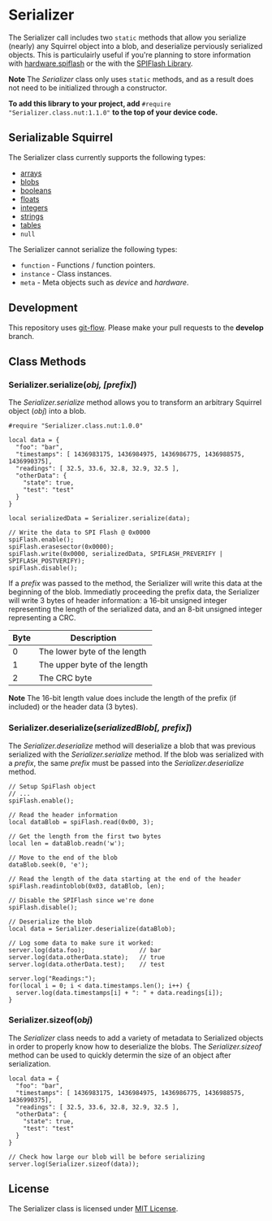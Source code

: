 # Serializer #

The Serializer call includes two `static` methods that allow you serialize (nearly) any Squirrel object into a blob, and deserialize perviously serialized objects. This is particulairly useful if you're planning to store information with [hardware.spiflash](https://developer.electricimp.com/api/hardware/spiflash) or the with the [SPIFlash Library](https://github.com/electricimp/spiflash/tree/v1.0.0).

**Note** The *Serializer* class only uses `static` methods, and as a result does not need to be initialized through a constructor.

**To add this library to your project, add** `#require "Serializer.class.nut:1.1.0"` **to the top of your device code.**

## Serializable Squirrel ##

The Serializer class currently supports the following types:

- [arrays](https://developer.electricimp.com/squirrel/array/)
- [blobs](https://developer.electricimp.com/squirrel/blob/)
- [booleans](https://developer.electricimp.com/squirrel/bool/)
- [floats](https://developer.electricimp.com/squirrel/float/)
- [integers](https://developer.electricimp.com/squirrel/integer/)
- [strings](https://developer.electricimp.com/squirrel/string/)
- [tables](https://developer.electricimp.com/squirrel/table/)
- `null`

The Serializer cannot serialize the following types:

- `function` - Functions / function pointers.
- `instance` - Class instances.
- `meta` - Meta objects such as *device* and *hardware*.

## Development ##

This repository uses [git-flow](http://jeffkreeftmeijer.com/2010/why-arent-you-using-git-flow/). Please make your pull requests to the **develop** branch.

## Class Methods

### Serializer.serialize(*obj, [prefix]*)

The *Serializer.serialize* method allows you to transform an arbitrary Squirrel object (*obj*) into a blob.

```squirrel
#require "Serializer.class.nut:1.0.0"

local data = {
  "foo": "bar",
  "timestamps": [ 1436983175, 1436984975, 1436986775, 1436988575, 1436990375],
  "readings": [ 32.5, 33.6, 32.8, 32.9, 32.5 ],
  "otherData": {
    "state": true,
    "test": "test"
  }
}

local serializedData = Serializer.serialize(data);

// Write the data to SPI Flash @ 0x0000
spiFlash.enable();
spiFlash.erasesector(0x0000);
spiFlash.write(0x0000, serializedData, SPIFLASH_PREVERIFY | SPIFLASH_POSTVERIFY);
spiFlash.disable();
```

If a *prefix* was passed to the method, the Serializer will write this data at the beginning of the blob. Immediatly proceeding the prefix data, the Serializer will write 3 bytes of header information: a 16-bit unsigned integer representing the length of the serialized data, and an 8-bit unsigned integer representing a CRC.

| Byte | Description                  |
| ---- | ---------------------------- |
| 0    | The lower byte of the length |
| 1    | The upper byte of the length |
| 2    | The CRC byte                 |

**Note** The 16-bit length value does include the length of the prefix (if included) or the header data (3 bytes).

### Serializer.deserialize(*serializedBlob[, prefix]*)

The *Serializer.deserialize* method will deserialize a blob that was previous serialized with the *Serializer.serialize* method. If the blob was serialized with a *prefix*, the same *prefix* must be passed into the *Serializer.deserialize* method.

```squirrel
// Setup SpiFlash object
// ...
spiFlash.enable();

// Read the header information
local dataBlob = spiFlash.read(0x00, 3);

// Get the length from the first two bytes
local len = dataBlob.readn('w');

// Move to the end of the blob
dataBlob.seek(0, 'e');

// Read the length of the data starting at the end of the header
spiFlash.readintoblob(0x03, dataBlob, len);

// Disable the SPIFlash since we're done
spiFlash.disable();

// Deserialize the blob
local data = Serializer.deserialize(dataBlob);

// Log some data to make sure it worked:
server.log(data.foo);               // bar
server.log(data.otherData.state);   // true
server.log(data.otherData.test);    // test

server.log("Readings:");
for(local i = 0; i < data.timestamps.len(); i++) {
  server.log(data.timestamps[i] + ": " + data.readings[i]);
}
```

### Serializer.sizeof(*obj*) ###

The *Serializer* class needs to add a variety of metadata to Serialized objects in order to properly know how to deserialize the blobs. The *Serializer.sizeof* method can be used to quickly determin the size of an object after serialization.

```squirrel
local data = {
  "foo": "bar",
  "timestamps": [ 1436983175, 1436984975, 1436986775, 1436988575, 1436990375],
  "readings": [ 32.5, 33.6, 32.8, 32.9, 32.5 ],
  "otherData": {
    "state": true,
    "test": "test"
  }
}

// Check how large our blob will be before serializing
server.log(Serializer.sizeof(data));
```

## License ##

The Serializer class is licensed under [MIT License](https://github.com/electricimp/serializer/tree/master/LICENSE).
